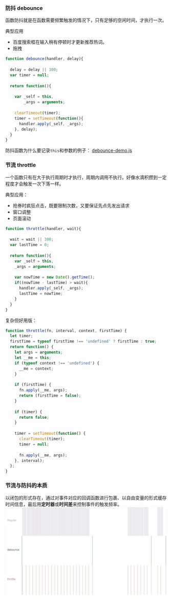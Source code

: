 ### 防抖 debounce
函数防抖就是在函数需要频繁触发的情况下，只有足够的空闲时间，才执行一次。 

典型应用
 - 百度搜索框在输入稍有停顿时才更新推荐热词。
 - 拖拽

```js
function debounce(handler, delay){

  delay = delay || 300;
  var timer = null;

  return function(){

    var _self = this,
        _args = arguments;

    clearTimeout(timer);
    timer = setTimeout(function(){
      handler.apply(_self, _args);
    }, delay);
  }
}
```

防抖函数为什么要记录`this`和参数的例子： [debounce-demo.js](./debounce-demo.js)


### 节流 throttle
一个函数只有在大于执行周期时才执行，周期内调用不执行。好像水滴积攒到一定程度才会触发一次下落一样。

典型应用： 
 - 抢券时疯狂点击，既要限制次数，又要保证先点先发出请求
 - 窗口调整
 - 页面滚动
```js
function throttle(handler, wait){

  wait = wait || 300;
  var lastTime = 0;

  return function(){
    var _self = this,
    _args = arguments;

    var nowTime = new Date().getTime();
    if((nowTime - lastTime) > wait){
      handler.apply(_self, _args);
      lastTime = nowTime;
    }
  }
}
```

复杂但好用版：
```js
function throttle(fn, interval, context, firstTime) {
  let timer;
  firstTime = typeof firstTime !== 'undefined' ? firstTime : true;
  return function() {
    let args = arguments;
    let __me = this;
    if (typeof context !== 'undefined') {
      __me = context;
    }

    if (firstTime) {
      fn.apply(__me, args);
      return (firstTime = false);
    }

    if (timer) {
      return false;
    }

    timer = setTimeout(function() {
      clearTimeout(timer);
      timer = null;

      fn.apply(__me, args);
    }, interval);
  };
}
```


### 节流与防抖的本质

以闭包的形式存在，通过对事件对应的回调函数进行包裹、以自由变量的形式缓存时间信息，最后用**定时器**或**时间差**来控制事件的触发频率。
![fdjl](../img/fdjl.png)